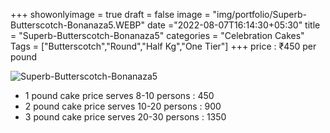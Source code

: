 +++
showonlyimage = true
draft = false
image = "img/portfolio/Superb-Butterscotch-Bonanaza5.WEBP"
date ="2022-08-07T16:14:30+05:30"
title = "Superb-Butterscotch-Bonanaza5"
categories = "Celebration Cakes"
Tags = ["Butterscotch","Round","Half Kg","One Tier"]
+++
price : ₹450 per pound
<!--more-->
![Superb-Butterscotch-Bonanaza5](/img/portfolio/Superb-Butterscotch-Bonanaza5.WEBP)
* 1 pound cake price serves 8-10 persons : 450
* 2 pound cake price serves 10-20 persons : 900
* 3 pound cake price serves 20-30 persons : 1350

